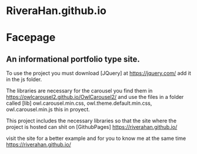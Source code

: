 # RiveraHan.github.io

# Facepage


## An informational portfolio type site.


To use the project you must download [JQuery] at https://jquery.com/
add it in the js folder.

The libraries are necessary for the carousel you find them in https://owlcarousel2.github.io/OwlCarousel2/
and use the files in a folder called [lib] owl.carousel.min.css, owl.theme.default.min.css, owl.carousel.min.js this in proyect.

This project includes the necessary libraries so that the site where the project is hosted can shit on [GithubPages] https://riverahan.github.io/

visit the site for a better example and for you to know me at the same time https://riverahan.github.io/
